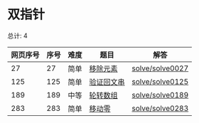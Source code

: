 # 双指针

<!--- table -->


总计: 4

| 网页序号 | 序号 | 难度 | 题目                    | 解答                      |
| ---- | ---- | ---- | ------------------ | ---------------- |
| 27 | 27 | 简单 | [移除元素](https://leetcode.cn/problems/remove-element/) | [solve/solve0027](../solve/solve0027)|
| 125 | 125 | 简单 | [验证回文串](https://leetcode.cn/problems/valid-palindrome/) | [solve/solve0125](../solve/solve0125)|
| 189 | 189 | 中等 | [轮转数组](https://leetcode.cn/problems/rotate-array/) | [solve/solve0189](../solve/solve0189)|
| 283 | 283 | 简单 | [移动零](https://leetcode.cn/problems/move-zeroes/) | [solve/solve0283](../solve/solve0283)|
